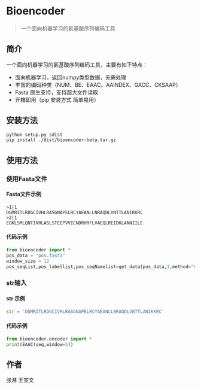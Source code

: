 # Bioencoder
> 一个面向机器学习的氨基酸序列编码工具

## 简介
一个面向机器学习的氨基酸序列编码工具，主要有如下特点：
- 面向机器学习，返回numpy类型数据，无需处理
- 丰富的编码种类（NUM、BE、EAAC、AAINDEX、GACC、CKSAAP）
- Fasta 原生支持，支持超大文件读取
- 开箱即用（pip 安装方式 简单易用）
  
## 安装方法
```bash
python setup.py sdist
pip install ./dist/bioencoder-beta.tar.gz
```
## 使用方法
### 使用Fasta文件
#### Fasta文件示例
```text
>1|1
DGMRITLRDGCIVHLRASGNAPELRCYAEANLLNRAQDLVNTTLANIKKRC
>2|1
EGKLSMLQNTIKRLASLSTEEPVVICNDRHRFLVAEQLREIDKLANNIILE
````
#### 代码示例
```python
from bioencoder import *
pos_data = "pos.fasta"
window_size = 12
pos_seqList,pos_labellist,pos_seqNamelist=get_data(pos_data,1,method="GAAC",window_size=window_size)
```
### str输入
#### str 示例
```python
str = 'DGMRITLRDGCIVHLRASGNAPELRCYAEANLLNRAQDLVNTTLANIKKRC'
```
#### 代码示例
```python
from bioencoder.encoder import *
print(EAAC(seq,window=5))
```
## 作者
张淋 王宣文

